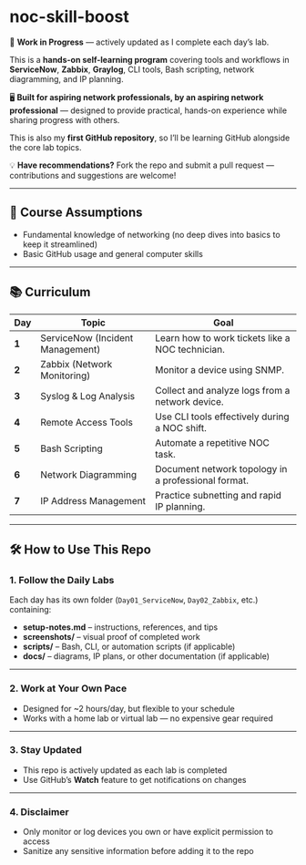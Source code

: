 # noc-skill-boost

🚧 **Work in Progress** — actively updated as I complete each day’s lab.

This is a **hands-on self-learning program** covering tools and workflows in **ServiceNow**, **Zabbix**, **Graylog**, CLI tools, Bash scripting, network diagramming, and IP planning.  

🖥️ **Built for aspiring network professionals, by an aspiring network professional** — designed to provide practical, hands-on experience while sharing progress with others.  

This is also my **first GitHub repository**, so I’ll be learning GitHub alongside the core lab topics.  

💡 **Have recommendations?** Fork the repo and submit a pull request — contributions and suggestions are welcome!  

---

## 📌 Course Assumptions
- Fundamental knowledge of networking (no deep dives into basics to keep it streamlined)  
- Basic GitHub usage and general computer skills  

---

## 📚 Curriculum  

| Day | Topic | Goal |
|-----|-------|------|
| **1** | ServiceNow (Incident Management) | Learn how to work tickets like a NOC technician. |
| **2** | Zabbix (Network Monitoring) | Monitor a device using SNMP. |
| **3** | Syslog & Log Analysis | Collect and analyze logs from a network device. |
| **4** | Remote Access Tools | Use CLI tools effectively during a NOC shift. |
| **5** | Bash Scripting | Automate a repetitive NOC task. |
| **6** | Network Diagramming | Document network topology in a professional format. |
| **7** | IP Address Management | Practice subnetting and rapid IP planning. |

---

## 🛠 How to Use This Repo  

### **1. Follow the Daily Labs**  
Each day has its own folder (`Day01_ServiceNow`, `Day02_Zabbix`, etc.) containing:  
- **setup-notes.md** – instructions, references, and tips  
- **screenshots/** – visual proof of completed work  
- **scripts/** – Bash, CLI, or automation scripts (if applicable)  
- **docs/** – diagrams, IP plans, or other documentation (if applicable)  

---

### **2. Work at Your Own Pace**  
- Designed for ~2 hours/day, but flexible to your schedule  
- Works with a home lab or virtual lab — no expensive gear required  

---

### **3. Stay Updated**  
- This repo is actively updated as each lab is completed  
- Use GitHub’s **Watch** feature to get notifications on changes  

---

### **4. Disclaimer**  
- Only monitor or log devices you own or have explicit permission to access  
- Sanitize any sensitive information before adding it to the repo  
